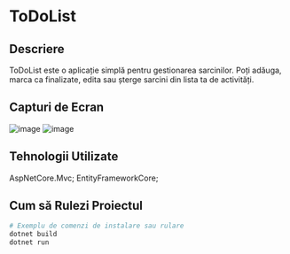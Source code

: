 # ToDoList

## Descriere

ToDoList este o aplicație simplă pentru gestionarea sarcinilor. Poți adăuga, marca ca finalizate, edita sau șterge sarcini din lista ta de activități.

## Capturi de Ecran

![image](https://github.com/Maxim-M-M/ToDoListApp/assets/72410207/37ab2588-1a5b-4ae7-9edb-08bcccef82d6)
![image](https://github.com/Maxim-M-M/ToDoListApp/assets/72410207/9fb50467-9ea2-4ae7-8720-25bbaa8e4122)


## Tehnologii Utilizate

AspNetCore.Mvc;
EntityFrameworkCore;

## Cum să Rulezi Proiectul

```bash
# Exemplu de comenzi de instalare sau rulare
dotnet build
dotnet run
